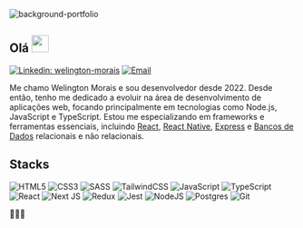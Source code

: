 ![background-portfolio](https://i.imgur.com/5Y9mfIo.png)
## Olá <img src="https://media.giphy.com/media/hvRJCLFzcasrR4ia7z/giphy.gif" width="30" >
[![Linkedin: welington-morais](https://img.shields.io/badge/-LinkedIn-0077B5?style=for-the-badge&logo=linkedin&logoColor=white&link=https://www.linkedin.com/in/welingtonmorais/)](https://www.linkedin.com/in/welingtonmorais/) [![Email](https://img.shields.io/badge/-Email-%23333?style=for-the-badge&logo=gmail&logoColor=white)](mailto:welington.moraiss@gmail.com)

Me chamo Welington Morais e sou desenvolvedor desde 2022. Desde então, tenho me dedicado a evoluir na área de desenvolvimento de aplicações web, focando principalmente em tecnologias como Node.js, JavaScript e TypeScript. Estou me especializando em frameworks e ferramentas essenciais, incluindo [React](https://react.dev/), [React Native](https://nativebase.io/), [Express](https://expressjs.com/pt-br/) e [Bancos de Dados](https://www.mongodb.com/compare/relational-vs-non-relational-databases) relacionais e não relacionais. 

## Stacks
![HTML5](https://img.shields.io/badge/html5-%23E34F26.svg?style=for-the-badge&logo=html5&logoColor=white) ![CSS3](https://img.shields.io/badge/css3-%231572B6.svg?style=for-the-badge&logo=css3&logoColor=white) ![SASS](https://img.shields.io/badge/SASS-hotpink.svg?style=for-the-badge&logo=SASS&logoColor=white) ![TailwindCSS](https://img.shields.io/badge/tailwindcss-%2338B2AC.svg?style=for-the-badge&logo=tailwind-css&logoColor=white) ![JavaScript](https://img.shields.io/badge/javascript-%23323330.svg?style=for-the-badge&logo=javascript&logoColor=%23F7DF1E) ![TypeScript](https://img.shields.io/badge/typescript-%23007ACC.svg?style=for-the-badge&logo=typescript&logoColor=white) ![React](https://img.shields.io/badge/react-%2320232a.svg?style=for-the-badge&logo=react&logoColor=%2361DAFB) ![Next JS](https://img.shields.io/badge/Next-black?style=for-the-badge&logo=next.js&logoColor=white) ![Redux](https://img.shields.io/badge/redux-%23593d88.svg?style=for-the-badge&logo=redux&logoColor=white) ![Jest](https://img.shields.io/badge/-jest-%23C21325?style=for-the-badge&logo=jest&logoColor=white) ![NodeJS](https://img.shields.io/badge/node.js-6DA55F?style=for-the-badge&logo=node.js&logoColor=white) ![Postgres](https://img.shields.io/badge/postgres-%23316192.svg?style=for-the-badge&logo=postgresql&logoColor=white) ![Git](https://img.shields.io/badge/git-%23F05033.svg?style=for-the-badge&logo=git&logoColor=white) 


👨🏻‍💻
